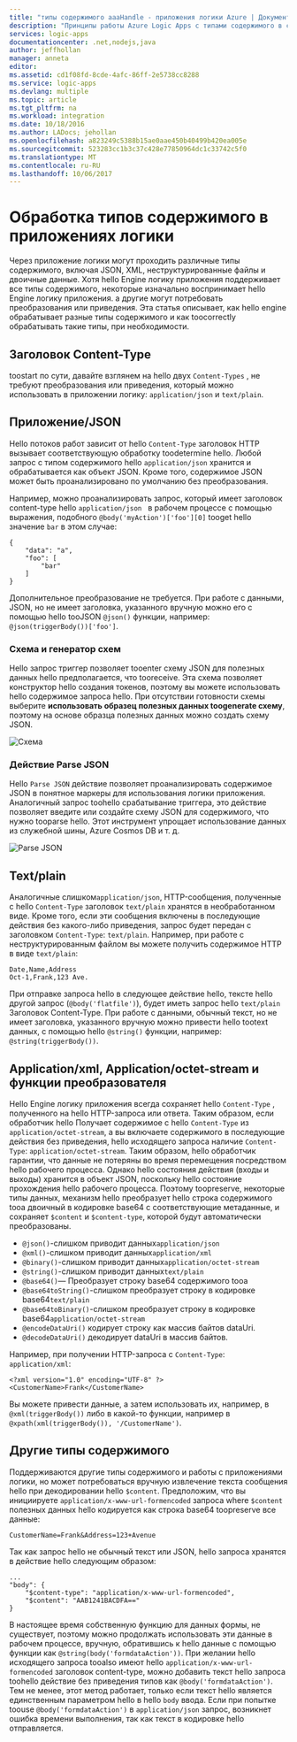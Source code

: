 ```yaml
---
title: "типы содержимого aaaHandle - приложения логики Azure | Документы Microsoft"
description: "Принципы работы Azure Logic Apps с типами содержимого в среде разработки и в среде выполнения"
services: logic-apps
documentationcenter: .net,nodejs,java
author: jeffhollan
manager: anneta
editor: 
ms.assetid: cd1f08fd-8cde-4afc-86ff-2e5738cc8288
ms.service: logic-apps
ms.devlang: multiple
ms.topic: article
ms.tgt_pltfrm: na
ms.workload: integration
ms.date: 10/18/2016
ms.author: LADocs; jehollan
ms.openlocfilehash: a823249c5388b15ae0aae450b40499b420ea005e
ms.sourcegitcommit: 523283cc1b3c37c428e77850964dc1c33742c5f0
ms.translationtype: MT
ms.contentlocale: ru-RU
ms.lasthandoff: 10/06/2017
---
```

# <a name="handle-content-types-in-logic-apps"></a>Обработка типов содержимого в приложениях логики

Через приложение логики могут проходить различные типы содержимого, включая JSON, XML, неструктурированные файлы и двоичные данные. Хотя hello Engine логику приложения поддерживает все типы содержимого, некоторые изначально воспринимает hello Engine логику приложения. а другие могут потребовать преобразования или приведения. Эта статья описывает, как hello engine обрабатывает разные типы содержимого и как toocorrectly обрабатывать такие типы, при необходимости.

## <a name="content-type-header"></a>Заголовок Content-Type

toostart по сути, давайте взглянем на hello двух `Content-Types` , не требуют преобразования или приведения, который можно использовать в приложении логику: `application/json` и `text/plain`.

## <a name="applicationjson"></a>Приложение/JSON

Hello потоков работ зависит от hello `Content-Type` заголовок HTTP вызывает соответствующую обработку toodetermine hello. Любой запрос с типом содержимого hello `application/json` хранится и обрабатывается как объект JSON. Кроме того, содержимое JSON может быть проанализировано по умолчанию без преобразования. 

Например, можно проанализировать запрос, который имеет заголовок content-type hello `application/json ` в рабочем процессе с помощью выражения, подобного `@body('myAction')['foo'][0]` tooget hello значение `bar` в этом случае:

```
{
    "data": "a",
    "foo": [
        "bar"
    ]
}
```

Дополнительное преобразование не требуется. При работе с данными, JSON, но не имеет заголовка, указанного вручную можно его с помощью hello tooJSON `@json()` функции, например: `@json(triggerBody())['foo']`.

### <a name="schema-and-schema-generator"></a>Схема и генератор схем

Hello запрос триггер позволяет tooenter схему JSON для полезных данных hello предполагается, что tooreceive. Эта схема позволяет конструктор hello создания токенов, поэтому вы можете использовать hello содержимое запроса hello. При отсутствии готовности схемы выберите **использовать образец полезных данных toogenerate схему**, поэтому на основе образца полезных данных можно создать схему JSON.

![Схема](./media/logic-apps-http-endpoint/manualtrigger.png)

### <a name="parse-json-action"></a>Действие Parse JSON

Hello `Parse JSON` действие позволяет проанализировать содержимое JSON в понятное маркеры для использования логики приложения. Аналогичный запрос toohello срабатывание триггера, это действие позволяет введите или создайте схему JSON для содержимого, что нужно tooparse hello. Этот инструмент упрощает использование данных из служебной шины, Azure Cosmos DB и т. д.

![Parse JSON](./media/logic-apps-content-type/ParseJSON.png)

## <a name="textplain"></a>Text/plain

Аналогичные слишком`application/json`, HTTP-сообщения, полученные с hello `Content-Type` заголовок `text/plain` хранятся в необработанном виде. Кроме того, если эти сообщения включены в последующие действия без какого-либо приведения, запрос будет передан с заголовком `Content-Type`: `text/plain`. Например, при работе с неструктурированным файлом вы можете получить содержимое HTTP в виде `text/plain`:

```
Date,Name,Address
Oct-1,Frank,123 Ave.
```

При отправке запроса hello в следующее действие hello, тексте hello другой запрос (`@body('flatfile')`), будет иметь запрос hello `text/plain` Заголовок Content-Type. При работе с данными, обычный текст, но не имеет заголовка, указанного вручную можно привести hello tootext данных, с помощью hello `@string()` функции, например: `@string(triggerBody())`.

## <a name="applicationxml-and-applicationoctet-stream-and-converter-functions"></a>Application/xml, Application/octet-stream и функции преобразователя

Hello Engine логику приложения всегда сохраняет hello `Content-Type` , полученного на hello HTTP-запроса или ответа. Таким образом, если обработчик hello Получает содержимое с hello `Content-Type` из `application/octet-stream`, а вы включаете содержимого в последующие действия без приведения, hello исходящего запроса наличие `Content-Type`: `application/octet-stream`. Таким образом, hello обработчик гарантии, что данные не потеряны во время перемещения посредством hello рабочего процесса. Однако hello состояния действия (входы и выходы) хранится в объект JSON, поскольку hello состояние прохождения hello рабочего процесса. Поэтому toopreserve, некоторые типы данных, механизм hello преобразует hello строка содержимого tooa двоичный в кодировке base64 с соответствующие метаданные, и сохраняет `$content` и `$content-type`, которой будут автоматически преобразованы. 

* `@json()`-слишком приводит данных`application/json`
* `@xml()`-слишком приводит данных`application/xml`
* `@binary()`-слишком приводит данных`application/octet-stream`
* `@string()`-слишком приводит данных`text/plain`
* `@base64()`— Преобразует строку base64 содержимого tooa
* `@base64toString()`-слишком преобразует строку в кодировке base64`text/plain`
* `@base64toBinary()`-слишком преобразует строку в кодировке base64`application/octet-stream`
* `@encodeDataUri()` кодирует строку как массив байтов dataUri.
* `@decodeDataUri()` декодирует dataUri в массив байтов.

Например, при получении HTTP-запроса с `Content-Type`: `application/xml`:

```
<?xml version="1.0" encoding="UTF-8" ?>
<CustomerName>Frank</CustomerName>
```

Вы можете привести данные, а затем использовать их, например, в `@xml(triggerBody())` либо в какой-то функции, например в `@xpath(xml(triggerBody()), '/CustomerName')`.

## <a name="other-content-types"></a>Другие типы содержимого

Поддерживаются другие типы содержимого и работы с приложениями логики, но может потребоваться вручную извлечение текста сообщения hello при декодировании hello `$content`. Предположим, что вы инициируете `application/x-www-url-formencoded` запроса where `$content` полезных данных hello кодируется как строка base64 toopreserve все данные:

```
CustomerName=Frank&Address=123+Avenue
```

Так как запрос hello не обычный текст или JSON, hello запроса хранятся в действие hello следующим образом:

```
...
"body": {
    "$content-type": "application/x-www-url-formencoded",
    "$content": "AAB1241BACDFA=="
}
```

В настоящее время собственную функцию для данных формы, не существует, поэтому можно продолжать использовать эти данные в рабочем процессе, вручную, обратившись к hello данные с помощью функции как `@string(body('formdataAction'))`. При желании hello исходящего запроса tooalso имеют hello `application/x-www-url-formencoded` заголовок content-type, можно добавить текст hello запроса toohello действие без приведения типов как `@body('formdataAction')`. Тем не менее, этот метод работает, только если текст hello является единственным параметром hello в hello `body` ввода. Если при попытке toouse `@body('formdataAction')` в `application/json` запрос, возникнет ошибка времени выполнения, так как текст в кодировке hello отправляется.

